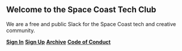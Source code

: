 ## Welcome to the Space Coast Tech Club

We are a free and public Slack for the Space Coast tech and creative community.


[**Sign In**]()
[**Sign Up**]()
[**Archive**]()
[**Code of Conduct**]()
